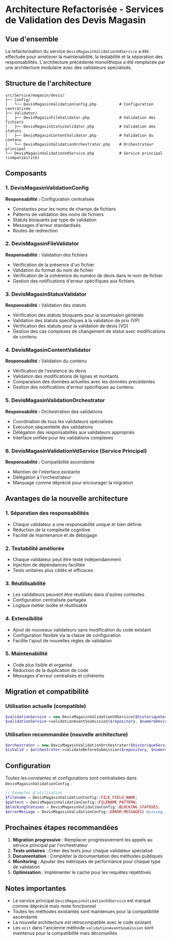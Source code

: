 # Architecture Refactorisée - Services de Validation des Devis Magasin

## Vue d'ensemble

La refactorisation du service `DevisMagasinValidationVdService` a été effectuée pour améliorer la maintenabilité, la testabilité et la séparation des responsabilités. L'architecture précédente monolithique a été remplacée par une architecture modulaire avec des validateurs spécialisés.

## Structure de l'architecture

```
src/Service/magasin/devis/
├── Config/
│   └── DevisMagasinValidationConfig.php          # Configuration centralisée
├── Validator/
│   ├── DevisMagasinFileValidator.php             # Validation des fichiers
│   ├── DevisMagasinStatusValidator.php           # Validation des statuts
│   ├── DevisMagasinContentValidator.php          # Validation du contenu
│   └── DevisMagasinValidationOrchestrator.php    # Orchestrateur principal
└── DevisMagasinValidationVdService.php           # Service principal (compatibilité)
```

## Composants

### 1. DevisMagasinValidationConfig
**Responsabilité :** Configuration centralisée
- Constantes pour les noms de champs de fichiers
- Patterns de validation des noms de fichiers
- Statuts bloquants par type de validation
- Messages d'erreur standardisés
- Routes de redirection

### 2. DevisMagasinFileValidator
**Responsabilité :** Validation des fichiers
- Vérification de la présence d'un fichier
- Validation du format du nom de fichier
- Vérification de la cohérence du numéro de devis dans le nom de fichier
- Gestion des notifications d'erreur spécifiques aux fichiers

### 3. DevisMagasinStatusValidator
**Responsabilité :** Validation des statuts
- Vérification des statuts bloquants pour la soumission générale
- Validation des statuts spécifiques à la validation de prix (VP)
- Vérification des statuts pour la validation de devis (VD)
- Gestion des cas complexes de changement de statut avec modifications de contenu

### 4. DevisMagasinContentValidator
**Responsabilité :** Validation du contenu
- Vérification de l'existence du devis
- Validation des modifications de lignes et montants
- Comparaison des données actuelles avec les données précédentes
- Gestion des notifications d'erreur spécifiques au contenu

### 5. DevisMagasinValidationOrchestrator
**Responsabilité :** Orchestration des validations
- Coordination de tous les validateurs spécialisés
- Exécution séquentielle des validations
- Délégation des responsabilités aux validateurs appropriés
- Interface unifiée pour les validations complexes

### 6. DevisMagasinValidationVdService (Service Principal)
**Responsabilité :** Compatibilité ascendante
- Maintien de l'interface existante
- Délégation à l'orchestrateur
- Marquage comme déprécié pour encourager la migration

## Avantages de la nouvelle architecture

### 1. Séparation des responsabilités
- Chaque validateur a une responsabilité unique et bien définie
- Réduction de la complexité cognitive
- Facilité de maintenance et de débogage

### 2. Testabilité améliorée
- Chaque validateur peut être testé indépendamment
- Injection de dépendances facilitée
- Tests unitaires plus ciblés et efficaces

### 3. Réutilisabilité
- Les validateurs peuvent être réutilisés dans d'autres contextes
- Configuration centralisée partagée
- Logique métier isolée et réutilisable

### 4. Extensibilité
- Ajout de nouveaux validateurs sans modification du code existant
- Configuration flexible via la classe de configuration
- Facilite l'ajout de nouvelles règles de validation

### 5. Maintenabilité
- Code plus lisible et organisé
- Réduction de la duplication de code
- Messages d'erreur centralisés et cohérents

## Migration et compatibilité

### Utilisation actuelle (compatible)
```php
$validationService = new DevisMagasinValidationVdService($historiqueService, $numeroDevis);
$validationService->validationAvantSoumission($repository, $numeroDevis, $newSumOfLines, $newSumOfMontant);
```

### Utilisation recommandée (nouvelle architecture)
```php
$orchestrator = new DevisMagasinValidationOrchestrator($historiqueService, $numeroDevis);
$isValid = $orchestrator->validateBeforeSubmission($repository, $numeroDevis, $newSumOfLines, $newSumOfMontant);
```

## Configuration

Toutes les constantes et configurations sont centralisées dans `DevisMagasinValidationConfig` :

```php
// Exemples d'utilisation
$filename = DevisMagasinValidationConfig::FILE_FIELD_NAME;
$pattern = DevisMagasinValidationConfig::FILENAME_PATTERN;
$blockingStatuses = DevisMagasinValidationConfig::BLOCKING_STATUSES;
$errorMessage = DevisMagasinValidationConfig::ERROR_MESSAGES['missing_identifier'];
```

## Prochaines étapes recommandées

1. **Migration progressive** : Remplacer progressivement les appels au service principal par l'orchestrateur
2. **Tests unitaires** : Créer des tests pour chaque validateur spécialisé
3. **Documentation** : Compléter la documentation des méthodes publiques
4. **Monitoring** : Ajouter des métriques de performance pour chaque type de validation
5. **Optimisation** : Implémenter le cache pour les requêtes répétitives

## Notes importantes

- Le service principal `DevisMagasinValidationVdService` est marqué comme déprécié mais reste fonctionnel
- Toutes les méthodes existantes sont maintenues pour la compatibilité ascendante
- La nouvelle architecture est rétrocompatible avec le code existant
- Les `exit` dans l'ancienne méthode `validationAvantSoumission` sont maintenus pour la compatibilité mais déconseillés
